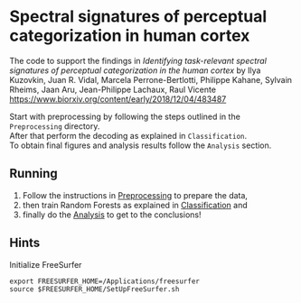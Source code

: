 Spectral signatures of perceptual categorization in human cortex
=====================

The code to support the findings in _Identifying task-relevant spectral signatures of perceptual categorization in the human cortex_ by Ilya Kuzovkin, Juan R. Vidal, Marcela Perrone-Bertlotti, Philippe Kahane, Sylvain Rheims, Jaan Aru, Jean-Philippe Lachaux, Raul Vicente  
https://www.biorxiv.org/content/early/2018/12/04/483487

Start with preprocessing by following the steps outlined in the `Preprocessing` directory.  
After that perform the decoding as explained in `Classification`.  
To obtain final figures and analysis results follow the `Analysis` section.

Running
-------
1. Follow the instructions in [Preprocessing](Preprocessing) to prepare the data,
2. then train Random Forests as explained in [Classification](Classification) and
3. finally do the [Analysis](Analysis) to get to the conclusions!

Hints
-----
Initialize FreeSurfer
```
export FREESURFER_HOME=/Applications/freesurfer
source $FREESURFER_HOME/SetUpFreeSurfer.sh
```
